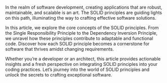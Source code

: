 In the realm of software development, creating applications that are robust, maintainable, and scalable is an art. The SOLID principles are guiding lights on this path, illuminating the way to crafting effective software solutions.

In this article, we explore the core concepts of the SOLID principles. From the Single Responsibility Principle to the Dependency Inversion Principle, we unravel how these principles contribute to adaptable and functional code. Discover how each SOLID principle becomes a cornerstone for software that thrives amidst changing requirements.

Whether you’re a developer or an architect, this article provides actionable insights and a fresh perspective on integrating SOLID principles into your coding practices. Let’s journey into the world of SOLID principles and unlock the secrets to crafting exceptional software.